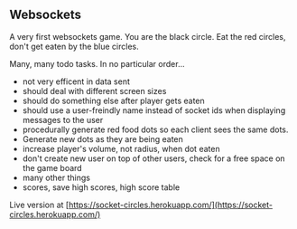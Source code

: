 ## Websockets

A very first websockets game. You are the black circle. Eat the red circles, don't get eaten by the blue circles.

Many, many todo tasks. In no particular order...

* not very efficent in data sent
* should deal with different screen sizes
* should do something else after player gets eaten
* should use a user-freindly name instead of socket ids when displaying messages to the user
* procedurally generate red food dots so each client sees the same dots.
* Generate new dots as they are being eaten
* increase player's volume, not radius, when dot eaten
* don't create new user on top of other users, check for a free space on the game board
* many other things
* scores, save high scores, high score table

Live version at
[https://socket-circles.herokuapp.com/](https://socket-circles.herokuapp.com/)
